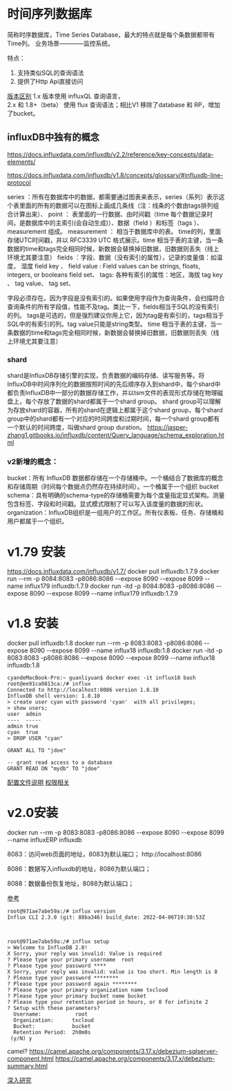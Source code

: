 # 时间序列数据库
简称时序数据库，Time Series Database，最大的特点就是每个条数据都带有Time列。
业务场景————监控系统。

特点：  
1. 支持类似SQL的查询语法  
2. 提供了Http Api直接访问

[版本区别]()
1.x 版本使用 influxQL 查询语言，  
2.x 和 1.8+（beta） 使用 flux 查询语法；相比V1 移除了database 和 RP，增加了bucket。

## influxDB中独有的概念
https://docs.influxdata.com/influxdb/v2.2/reference/key-concepts/data-elements/

https://docs.influxdata.com/influxdb/v1.8/concepts/glossary/#influxdb-line-protocol

series ：所有在数据库中的数据，都需要通过图表来表示，series（系列）表示这个表里面的所有的数据可以在图标上画成几条线（注：线条的个数由tags排列组合计算出来）、
point ： 表里面的一行数据、由时间戳（time 每个数据记录时间，是数据库中的主索引(会自动生成)）、数据（field ）和标签（tags ）、measurement 组成。
measurement ： 相当于数据库中的表。
time的列，里面存储UTC时间戳，并以 RFC3339 UTC 格式展示。time 相当于表的主键，当一条数据的time和tags完全相同时候，新数据会替换掉旧数据，旧数据则丢失（线上环境尤其要注意）
fields ：字段、数据（没有索引的属性），记录的度量值：如温度， 湿度
field key  、
field value : Field values can be strings, floats, integers, or booleans
field set、
tags: 各种有索引的属性：地区，海拔 
tag key 、
tag value、
tag set、

字段必须存在。因为字段是没有索引的。如果使用字段作为查询条件，会扫描符合查询条件的所有字段值，性能不及tag。类比一下，fields相当于SQL的没有索引的列。
tags是可选的，但是强烈建议你用上它，因为tag是有索引的，tags相当于SQL中的有索引的列。tag value只能是string类型。
time 相当于表的主键，当一条数据的time和tags完全相同时候，新数据会替换掉旧数据，旧数据则丢失（线上环境尤其要注意）

### shard
shard是InfluxDB存储引擎的实现，负责数据的编码存储、读写服务等。将InfluxDB中时间序列化的数据按照时间的先后顺序存入到shard中，每个shard中都负责InfluxDB中一部分的数据存储工作，并以tsm文件的表现形式存储在物理磁盘上，每个存放了数据的shard都属于一个shard group。
shard group可以理解为存放shard的容器，所有的shard在逻辑上都属于这个shard group，每个shard group中的shard都有一个对应的时间跨度和过期时间，每一个shard group都有一个默认的时间跨度，叫做shard group duration。
https://jasper-zhang1.gitbooks.io/influxdb/content/Query_language/schema_exploration.html

### v2新增的概念：
bucket：所有 InfluxDB 数据都存储在一个存储桶中。一个桶结合了数据库的概念和存储周期（时间每个数据点仍然存在持续时间）。一个桶属于一个组织
bucket schema：具有明确的schema-type的存储桶需要为每个度量指定显式架构。测量包含标签、字段和时间戳。显式模式限制了可以写入该度量的数据的形状。
organization：InfluxDB组织是一组用户的工作区。所有仪表板、任务、存储桶和用户都属于一个组织。

# v1.79 安装
https://docs.influxdata.com/influxdb/v1.7/
docker pull influxdb:1.7.9
docker run --rm -p 8084:8083 -p8086:8086 --expose 8090 --expose 8099 --name influx179 influxdb:1.7.9
docker run -itd -p 8084:8083 -p8086:8086 --expose 8090 --expose 8099 --name influx179 influxdb:1.7.9

# v1.8 安装
docker pull influxdb:1.8
docker run --rm -p 8083:8083 -p8086:8086 --expose 8090 --expose 8099 --name influx18 influxdb:1.8
docker run -itd -p 8083:8083 -p8086:8086 --expose 8090 --expose 8099 --name influx18 influxdb:1.8
```
cyandeMacBook-Pro:~ guanliyuan$ docker exec -it influx18 bash
root@ee91ca0813ca:/# influx
Connected to http://localhost:8086 version 1.8.10
InfluxDB shell version: 1.8.10
> create user cyan with password 'cyan'  with all privileges;
> show users;
user  admin
----  -----
admin true
cyan  true
> DROP USER "cyan"

GRANT ALL TO "jdoe"

-- grant read access to a database
GRANT READ ON "mydb" TO "jdoe"
```

[配置文件说明](https://www.cnblogs.com/guyeshanrenshiwoshifu/p/9188368.html)
[权限相关   ](https://blog.hhui.top/hexblog/2019/05/05/190505-InfluxDB%E4%B9%8B%E6%9D%83%E9%99%90%E7%AE%A1%E7%90%86/)


# v2.0安装
docker run --rm -p 8083:8083 -p8086:8086 --expose 8090 --expose 8099 --name influxERP influxdb

8083：访问web页面的地址，8083为默认端口； http://localhost:8086

8086：数据写入influxdb的地址，8086为默认端口；

8088：数据备份恢复地址，8088为默认端口；

[参考](https://docs.influxdata.com/influxdb/v2.0/get-started/)

```
root@971ae7abe59a:/# influx version
Influx CLI 2.3.0 (git: 88ba346) build_date: 2022-04-06T19:30:53Z



root@971ae7abe59a:/# influx setup
> Welcome to InfluxDB 2.0!
X Sorry, your reply was invalid: Value is required
? Please type your primary username  root
? Please type your password ****
X Sorry, your reply was invalid: value is too short. Min length is 8
? Please type your password ********
? Please type your password again ********
? Please type your primary organization name txcloud
? Please type your primary bucket name bucket
? Please type your retention period in hours, or 0 for infinite 2
? Setup with these parameters?
  Username:           root
  Organization:      txcloud
  Bucket:            bucket
  Retention Period:  2h0m0s
 (y/N) y
```










camel?
https://camel.apache.org/components/3.17.x/debezium-sqlserver-component.html
https://camel.apache.org/components/3.17.x/debezium-summary.html


[深入研究](https://www.freesion.com/article/9235282442/)